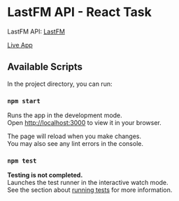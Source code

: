 # LastFM API - React Task

LastFM API: [LastFM](https://www.last.fm/api#getting-started)

[Live App](https://fazla-gida-fe-task-ozan-yasin.netlify.app/)

## Available Scripts

In the project directory, you can run:

### `npm start`

Runs the app in the development mode.\
Open [http://localhost:3000](http://localhost:3000) to view it in your browser.

The page will reload when you make changes.\
You may also see any lint errors in the console.

### `npm test`

**Testing is not completed.**\
Launches the test runner in the interactive watch mode.\
See the section about [running tests](https://facebook.github.io/create-react-app/docs/running-tests) for more information.






